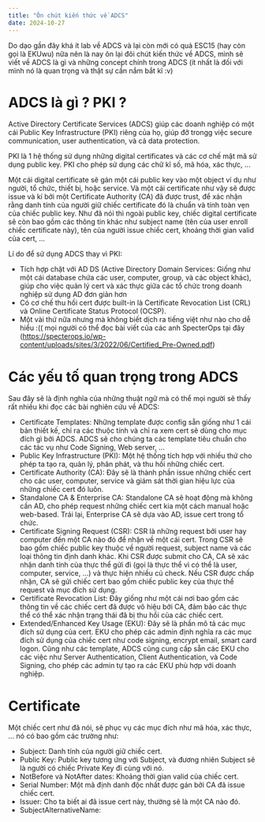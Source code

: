 ```yaml
---
title: "Ôn chút kiến thức về ADCS"
date: 2024-10-27
---
```

Do dạo gần đây khá ít lab về ADCS và lại còn mới có quả ESC15 (hay còn gọi là EKUwu) nữa nên là nay ôn lại đôi chút kiến thức về ADCS, mình sẽ viết về ADCS là gì và những concept chính trong ADCS (ít nhất là đối với mình nó là quan trọng và thật sự cần nắm bắt kĩ :v)

# ADCS là gì ? PKI ?

Active Directory Certificate Services (ADCS) giúp các doanh nghiệp có một cái Public Key Infrastructure (PKI) riêng của họ, giúp đỡ trongg việc secure communication, user authentication, và cả data protection.

PKI là 1 hệ thống sử dụng những digital certificates và các cơ chế mật mã sử dụng public key. PKI cho phép sử dụng các chữ kĩ số, mã hóa, xác thực, ...

Một cái digital certificate sẽ gán một cái public key vào một object ví dụ như người, tổ chức, thiết bị, hoặc service. Và một cái certificate như vậy sẽ được issue và kí bởi một Certificate Authority (CA) đã được trust, để xác nhận rằng danh tính của người giữ chiếc certificate đó là chuẩn và tính toàn vẹn của chiếc public key. Như đã nói thì ngoài public key, chiếc digital certificate sẽ còn bao gồm các thông tin khác như subject name (tên của user enroll chiếc certificate này), tên của người issue chiếc cert, khoảng thời gian valid của cert, ...

Lí do để sử dụng ADCS thay vì PKI:
- Tích hợp chặt với AD DS (Active Directory Domain Services: Giống như một cái database chứa các user, computer, group, và các object khác), giúp cho việc quản lý cert và xác thực giữa các tổ chức trong doanh nghiệp sử dụng AD đơn giản hơn
- Có cơ chế thu hồi cert được built-in là Certificate Revocation List (CRL) và Online Certificate Status Protocol (OCSP).
- Một vài thứ nữa nhưng mà không biết dịch ra tiếng việt như nào cho dễ hiểu :(( mọi người có thể đọc bài viết của các anh SpecterOps tại đây (https://specterops.io/wp-content/uploads/sites/3/2022/06/Certified_Pre-Owned.pdf)

# Các yếu tố quan trọng trong ADCS

Sau đây sẽ là định nghĩa của những thuật ngữ mà có thể mọi người sẽ thấy rất nhiều khi đọc các bài nghiên cứu về ADCS:
- Certificate Templates: Những template được config sẵn giống như 1 cái bản thiết kế, chỉ ra các thuộc tính và chỉ ra xem cert sẽ dùng cho mục đích gì bởi ADCS. ADCS sẽ cho chúng ta các template tiêu chuẩn cho các tác vụ như Code Signing, Web server, ...
- Public Key Infrastructure (PKI): Một hệ thống tích hợp với nhiều thứ cho phép ta tạo ra, quản lý, phân phát, và thu hồi những chiếc cert.
- Certificate Authority (CA): Đây sẽ là thành phần issue những chiếc cert cho các user, computer, service và giám sát thời gian hiệu lực của những chiếc cert đó luôn.
- Standalone CA & Enterprise CA: Standalone CA sẽ hoạt động mà không cần AD, cho phép request những chiếc cert kia một cách manual hoặc web-based. Trái lại, Enterprise CA sẽ dựa vào AD, issue cert trong tổ chức.
- Certificate Signing Request (CSR): CSR là những request bởi user hay computer đến một CA nào đó để nhận về một cái cert. Trong CSR sẽ bao gồm chiếc public key thuộc về người request, subject name và các loại thông tin định danh khác. Khi CSR được submit cho CA, CA sẽ xác nhận danh tính của thực thể gửi đi (gọi là thực thể vì có thể là user, computer, service, ...) và thực hiện nhiều cú check. Nếu CSR được chấp nhận, CA sẽ gửi chiếc cert bao gồm chiếc public key của thực thể request và mục đích sử dụng.
- Certificate Revocation List: Đây giống như một cái nơi bao gồm các thông tin về các chiếc cert đã được vô hiệu bởi CA, đảm bảo các thực thể có thể xác nhận trạng thái đã bị thu hồi của các chiếc cert.
- Extended/Enhanced Key Usage (EKU): Đây sẽ là phần mô tả các mục đích sử dụng của cert. EKU cho phép các admin định nghĩa ra các mục đích sử dụng của chiếc cert như code signing, encrypt email, smart card logon. Cũng như các template, ADCS cũng cung cấp sẵn các EKU cho các việc như Server Authentication, Client Authentication, và Code Signing, cho phép các admin tự tạo ra các EKU phù hợp với doanh nghiệp.

# Certificate

Một chiếc cert như đã nói, sẽ phục vụ các mục đích như mã hóa, xác thực, ... nó có bao gồm các trường như:
- Subject: Danh tính của người giữ chiếc cert.
- Public Key: Public key tương ứng với Subject, và đương nhiên Subject sẽ là người có chiếc Private Key đi cùng với nó.
- NotBefore và NotAfter dates: Khoảng thời gian valid của chiếc cert.
- Serial Number: Một mã định danh độc nhất được gán bởi CA đã issue chiếc cert.
- Issuer: Cho ta biết ai đã issue cert này, thường sẽ là một CA nào đó.
- SubjectAlternativeName: 
